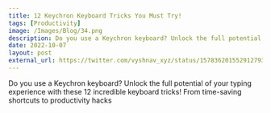 ```yaml
---
title: 12 Keychron Keyboard Tricks You Must Try!
tags: [Productivity]
image: /Images/Blog/34.png
description: Do you use a Keychron keyboard? Unlock the full potential of your typing experience with these 12 incredible keyboard tricks
date: 2022-10-07
layout: post
external_url: https://twitter.com/vyshnav_xyz/status/1578362015529127936?s=20
---
```


Do you use a Keychron keyboard? Unlock the full potential of your typing experience with these 12 incredible keyboard tricks! From time-saving shortcuts to productivity hacks